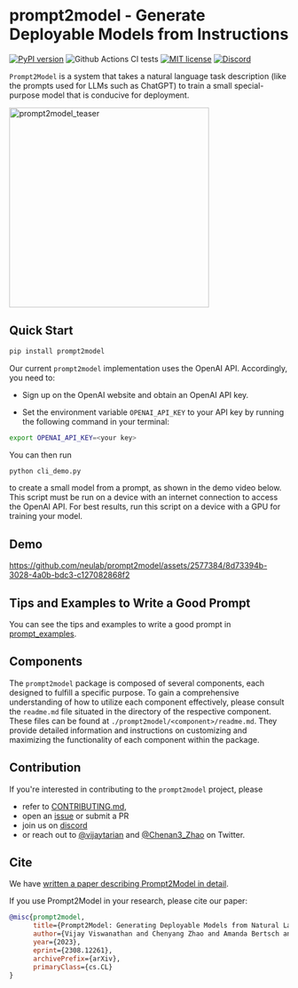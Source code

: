 # prompt2model - Generate Deployable Models from Instructions

[![PyPI version](https://badge.fury.io/py/prompt2model.svg)](https://badge.fury.io/py/prompt2model)
![Github Actions CI tests](https://github.com/neulab/prompt2model/actions/workflows/ci.yml/badge.svg)
[![MIT license](https://img.shields.io/badge/License-MIT-blue.svg)](https://lbesson.mit-license.org/)
[![Discord](https://img.shields.io/discord/1144245269001678959)](https://discord.gg/UCy9csEmFc)

`Prompt2Model` is a system that takes a natural
language task description (like the prompts used for
LLMs such as ChatGPT) to train a small
special-purpose model that is conducive for deployment.

<img width="360" alt="prompt2model_teaser" src="https://github.com/neulab/prompt2model/assets/2577384/39ca466a-5355-4d82-8312-303e52ba2bca">

## Quick Start

```bash
pip install prompt2model
```

Our current `prompt2model` implementation uses
the OpenAI API. Accordingly, you need to:

- Sign up on the OpenAI website and obtain an
OpenAI API key.

- Set
the environment variable
`OPENAI_API_KEY` to your API key by running
the following command in your terminal:

```bash
export OPENAI_API_KEY=<your key>
```

You can then run

```bash
python cli_demo.py
```

to
create a small model from a prompt, as shown in
the demo video below. This script must be run on a
device with an internet connection to access the OpenAI
API. For best results, run
this script on a device with a GPU for training
your model.

## Demo

<https://github.com/neulab/prompt2model/assets/2577384/8d73394b-3028-4a0b-bdc3-c127082868f2>

## Tips and Examples to Write a Good Prompt

You can see the tips and examples to write
a good prompt in [prompt_examples](./prompt_examples.md).

## Components

The `prompt2model` package is composed
of several components, each designed
to fulfill a specific purpose. To gain
a comprehensive understanding of how to
utilize each component effectively,
please consult the `readme.md` file
situated in the directory of the respective
component. These files can be found at
`./prompt2model/<component>/readme.md`.
They provide detailed information and
instructions on customizing and maximizing
the functionality of each
component within the package.

## Contribution

If you're interested in contributing to the `prompt2model` project, please

- refer to [CONTRIBUTING.md](CONTRIBUTING.md),
- open an [issue](https://github.com/neulab/prompt2model/issues) or submit a PR
- join us on [discord](https://discord.gg/UCy9csEmFc)
- or reach out to [@vijaytarian](https://twitter.com/vijaytarian)
  and [@Chenan3_Zhao](https://twitter.com/Chenan3_Zhao) on Twitter.

## Cite

We have [written a paper describing Prompt2Model in detail](https://arxiv.org/abs/2308.12261).

If you use Prompt2Model in your research, please cite our paper:

```bibtex
@misc{prompt2model,
      title={Prompt2Model: Generating Deployable Models from Natural Language Instructions},
      author={Vijay Viswanathan and Chenyang Zhao and Amanda Bertsch and Tongshuang Wu and Graham Neubig},
      year={2023},
      eprint={2308.12261},
      archivePrefix={arXiv},
      primaryClass={cs.CL}
}
```

